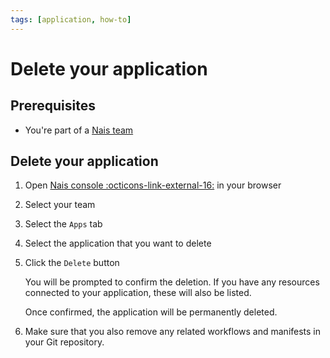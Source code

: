 ```yaml
---
tags: [application, how-to]
---
```


# Delete your application

## Prerequisites

- You're part of a [Nais team](../../../explanations/team.md)

## Delete your application

1. Open [Nais console :octicons-link-external-16:](https://console.<<tenant()>>.cloud.nais.io) in your browser
2. Select your team
3. Select the `Apps` tab
4. Select the application that you want to delete
5. Click the `Delete` button

    You will be prompted to confirm the deletion.
    If you have any resources connected to your application, these will also be listed.

    Once confirmed, the application will be permanently deleted.

6. Make sure that you also remove any related workflows and manifests in your Git repository.
